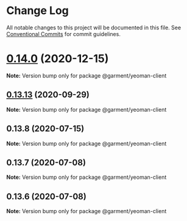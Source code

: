# Change Log

All notable changes to this project will be documented in this file.
See [Conventional Commits](https://conventionalcommits.org) for commit guidelines.

# [0.14.0](https://github.com/Farfetch/garment/compare/v0.13.14...v0.14.0) (2020-12-15)

**Note:** Version bump only for package @garment/yeoman-client





## [0.13.13](https://github.com/Farfetch/garment/compare/v0.13.12...v0.13.13) (2020-09-29)

**Note:** Version bump only for package @garment/yeoman-client





## 0.13.8 (2020-07-15)

**Note:** Version bump only for package @garment/yeoman-client





## 0.13.7 (2020-07-08)

**Note:** Version bump only for package @garment/yeoman-client





## 0.13.6 (2020-07-08)

**Note:** Version bump only for package @garment/yeoman-client

